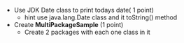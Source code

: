 * Use JDK Date class to print todays date( 1 point)
    * hint use java.lang.Date class and it toString() method  
* Create __MultiPackageSample__ (1 point)
    * Create 2 packages with each one class in it
